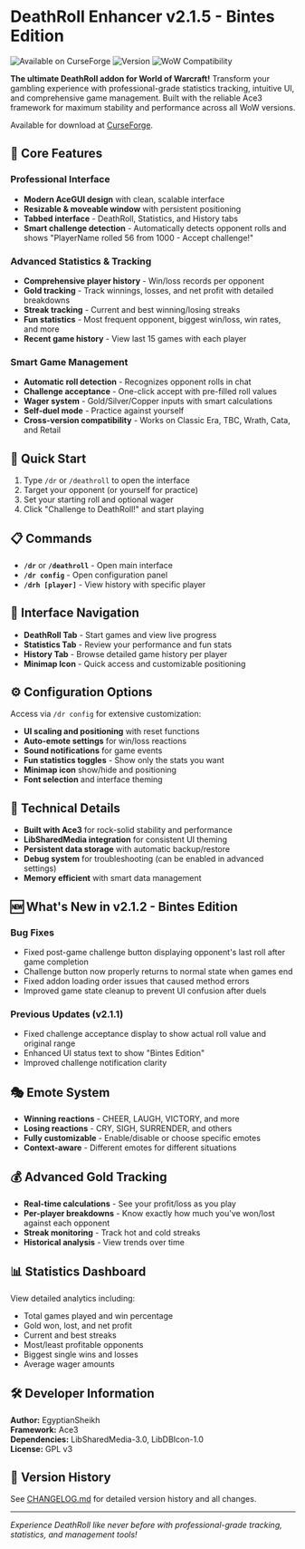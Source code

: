 # DeathRoll Enhancer v2.1.5 - Bintes Edition

![Available on CurseForge](https://img.shields.io/badge/Available_on-CurseForge-6441A4?style=flat&logo=curseforge)
![Version](https://img.shields.io/badge/Version-2.1.5-brightgreen)
![WoW Compatibility](https://img.shields.io/badge/WoW-Classic%20|%20TBC%20|%20Wrath%20|%20Cata%20|%20Retail-blue)

**The ultimate DeathRoll addon for World of Warcraft!** Transform your gambling experience with professional-grade statistics tracking, intuitive UI, and comprehensive game management. Built with the reliable Ace3 framework for maximum stability and performance across all WoW versions.

Available for download at [CurseForge](https://www.curseforge.com/wow/addons/deathroll-enhancer).

## 🎲 Core Features

### **Professional Interface**
- **Modern AceGUI design** with clean, scalable interface
- **Resizable & moveable window** with persistent positioning
- **Tabbed interface** - DeathRoll, Statistics, and History tabs
- **Smart challenge detection** - Automatically detects opponent rolls and shows "PlayerName rolled 56 from 1000 - Accept challenge!"

### **Advanced Statistics & Tracking**
- **Comprehensive player history** - Win/loss records per opponent
- **Gold tracking** - Track winnings, losses, and net profit with detailed breakdowns
- **Streak tracking** - Current and best winning/losing streaks
- **Fun statistics** - Most frequent opponent, biggest win/loss, win rates, and more
- **Recent game history** - View last 15 games with each player

### **Smart Game Management**
- **Automatic roll detection** - Recognizes opponent rolls in chat
- **Challenge acceptance** - One-click accept with pre-filled roll values  
- **Wager system** - Gold/Silver/Copper inputs with smart calculations
- **Self-duel mode** - Practice against yourself
- **Cross-version compatibility** - Works on Classic Era, TBC, Wrath, Cata, and Retail

## 🚀 Quick Start

1. Type `/dr` or `/deathroll` to open the interface
2. Target your opponent (or yourself for practice)
3. Set your starting roll and optional wager
4. Click "Challenge to DeathRoll!" and start playing

## 📋 Commands

- **`/dr`** or **`/deathroll`** - Open main interface
- **`/dr config`** - Open configuration panel  
- **`/drh [player]`** - View history with specific player

## 🎨 Interface Navigation

- **DeathRoll Tab** - Start games and view live progress
- **Statistics Tab** - Review your performance and fun stats
- **History Tab** - Browse detailed game history per player
- **Minimap Icon** - Quick access and customizable positioning

## ⚙️ Configuration Options

Access via `/dr config` for extensive customization:
- **UI scaling and positioning** with reset functions
- **Auto-emote settings** for win/loss reactions  
- **Sound notifications** for game events
- **Fun statistics toggles** - Show only the stats you want
- **Minimap icon** show/hide and positioning
- **Font selection** and interface theming

## 🔧 Technical Details

- **Built with Ace3** for rock-solid stability and performance
- **LibSharedMedia integration** for consistent UI theming
- **Persistent data storage** with automatic backup/restore
- **Debug system** for troubleshooting (can be enabled in advanced settings)
- **Memory efficient** with smart data management

## 🆕 What's New in v2.1.2 - Bintes Edition

### Bug Fixes
- Fixed post-game challenge button displaying opponent's last roll after game completion
- Challenge button now properly returns to normal state when games end
- Fixed addon loading order issues that caused method errors
- Improved game state cleanup to prevent UI confusion after duels

### Previous Updates (v2.1.1)
- Fixed challenge acceptance display to show actual roll value and original range
- Enhanced UI status text to show "Bintes Edition"
- Improved challenge notification clarity

## 🎭 Emote System

- **Winning reactions** - CHEER, LAUGH, VICTORY, and more
- **Losing reactions** - CRY, SIGH, SURRENDER, and others
- **Fully customizable** - Enable/disable or choose specific emotes
- **Context-aware** - Different emotes for different situations

## 💰 Advanced Gold Tracking

- **Real-time calculations** - See your profit/loss as you play
- **Per-player breakdowns** - Know exactly how much you've won/lost against each opponent  
- **Streak monitoring** - Track hot and cold streaks
- **Historical analysis** - View trends over time

## 📊 Statistics Dashboard

View detailed analytics including:
- Total games played and win percentage
- Gold won, lost, and net profit
- Current and best streaks
- Most/least profitable opponents
- Biggest single wins and losses
- Average wager amounts

## 🛠️ Developer Information

**Author:** EgyptianSheikh  
**Framework:** Ace3  
**Dependencies:** LibSharedMedia-3.0, LibDBIcon-1.0  
**License:** GPL v3  

## 📖 Version History

See [CHANGELOG.md](CHANGELOG.md) for detailed version history and all changes.

---

*Experience DeathRoll like never before with professional-grade tracking, statistics, and management tools!*